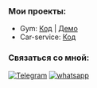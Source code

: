 ### Мои проекты:

- Gym: [Код](https://github.com/Bilal-1309/GYM-Project) | [Демо](https://dashboard.heroku.com/apps/deploy-mern-gym)
- Car-service: [Код](https://github.com/Bilal-1309/CarServices-Project) 



### Связаться со мной:

[![Telegram](https://img.shields.io/badge/Telegram-111111?style=for-the-badge&logo=telegram)](https://t.me/Bilal_1309)
[![whatsapp](https://img.shields.io/badge/WhatsApp-111111?style=for-the-badge&logo=whatsapp)](https://wa.me/79640695179)

